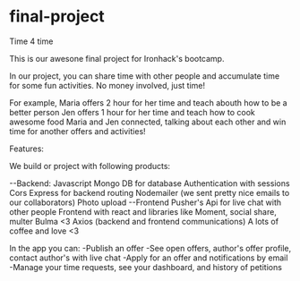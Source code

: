 # final-project

Time 4 time

This is our awesone final project for Ironhack's bootcamp.

In our project, you can share time with other people and accumulate time for some fun activities. No money involved, just time!

For example, 
Maria offers 2 hour for her time and teach abouth how to be a better person
Jen offers 1 hour for her time and teach how to cook awesome food
Maria and Jen connected, talking about each other and win time for another offers and activities!

Features:

We build or project with following products:

--Backend:
  Javascript
  Mongo DB for database
  Authentication with sessions
  Cors
  Express for backend routing
  Nodemailer (we sent pretty nice emails to our collaborators)
  Photo upload
--Frontend
  Pusher's Api for live chat with other people
  Frontend with react and libraries like Moment, social share, multer 
  Bulma <3
  Axios (backend and frontend communications)
  A lots of coffee and love <3

In the app you can:
-Publish an offer
-See open offers, author's offer profile, contact author's with live chat
-Apply for an offer and notifications by email
-Manage your time requests, see your dashboard, and history of petitions


